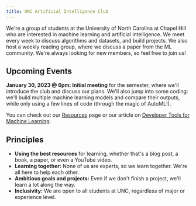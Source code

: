 ```yaml
---
title: UNC Artificial Intelligence Club
---
```


We're a group of students at the University of North Carolina at Chapel Hill who are interested in machine learning and artificial intelligence. We meet every week to discuss algorithms and datasets, and build projects. We also host a weekly reading group, where we discuss a paper from the ML community. We're always looking for new members, so feel free to join us!

## Upcoming Events

**January 30, 2023 @ 6pm: Initial meeting** for the semester, where we'll introduce the club and discuss our plans. We'll also jump into some coding: we'll build multiple machine learning models and compare their outputs, while only using a few lines of code (through the magic of AutoML!).

You can check out our [Resources](resources) page or our article on [Developer Tools for Machine Learning](machine-learning-developer-tools).

<!-- ## Past Events

None yet! -->

## Principles

- **Using the best resources** for learning, whether that's a blog post, a book, a paper, or even a YouTube video.
- **Learning together:** None of us are experts, so we learn together. We're all here to help each other.
- **Ambitious goals and projects:** Even if we don't finish a project, we'll learn a lot along the way.
- **Inclusivity:** We are open to all students at UNC, regardless of major or experience level.